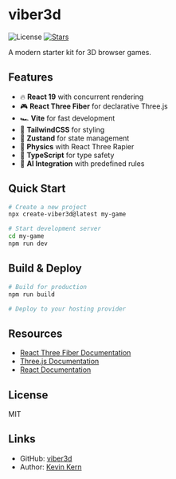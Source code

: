 # viber3d

<p>
  <img src="https://img.shields.io/badge/License-MIT-yellow?style=flat&colorA=18181B&colorB=28CF8D" alt="License">
  <a href="https://github.com/instructa/viber3d/stargazers"><img src="https://img.shields.io/github/stars/instructa/viber3d.svg?style=flat&colorA=18181B&colorB=28CF8D" alt="Stars"></a>
</p>

A modern starter kit for 3D browser games.

## Features

- 🔥 **React 19** with concurrent rendering
- 🎮 **React Three Fiber** for declarative Three.js
- 🏎️ **Vite** for fast development
- 🎨 **TailwindCSS** for styling
- 🧠 **Zustand** for state management
- 🔋 **Physics** with React Three Rapier
- 📏 **TypeScript** for type safety
- 🤖 **AI Integration** with predefined rules

## Quick Start

```bash
# Create a new project
npx create-viber3d@latest my-game

# Start development server
cd my-game
npm run dev
```

## Build & Deploy

```bash
# Build for production
npm run build

# Deploy to your hosting provider
```

## Resources

- [React Three Fiber Documentation](https://docs.pmnd.rs/react-three-fiber)
- [Three.js Documentation](https://threejs.org/docs/)
- [React Documentation](https://react.dev/)

## License

MIT

## Links

- GitHub: [viber3d](https://github.com/instructa/viber3d)
- Author: [Kevin Kern](https://x.com/kregenrek)
